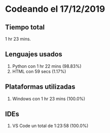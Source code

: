 # Codeando el 17/12/2019

## Tiempo total
1 hr 23 mins.

## Lenguajes usados
1. Python con 1 hr 22 mins (98.83%)
1. HTML con 59 secs (1.17%)

## Plataformas utilizadas
1. Windows con 1 hr 23 mins (100.0%)

## IDEs
1. VS Code un total de 1:23:58 (100.0%)
